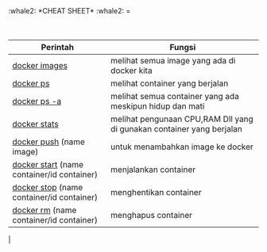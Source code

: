 <style>
    .center{
        text-align= center
        justify-content= center
        align-items= center
    }
</style>

<div class="center">
:whale2: *CHEAT SHEET* :whale2:
=
</div>

<br>
<br>

| Perintah | Fungsi |
| ---      | ---    |
|[docker images][docker-image] | melihat semua image yang ada di docker kita|
|[docker ps][docker-ps] | melihat container yang berjalan|
|[docker ps -a][docker-ps-a] | melihat semua container yang ada meskipun hidup dan mati|
|[docker stats][docker-stats] | melihat pengunaan CPU,RAM Dll yang di gunakan container yang berjalan|
|[docker push][docker-push] (name image) | untuk menambahkan image ke docker |
|[docker start][docker-start] (name container/id container)| menjalankan container|
|[docker stop][docker-stop] (name container/id container) | menghentikan container|
|[docker rm][docker-rm] (name container/id container) | menghapus container|
|

<!-- Link -->
[docker-image]: </Docker/docker-image.md>
[docker-ps]: </Docker/docker-list.md>
[docker-ps-a]: </Docker/docker-ps.md#docker ps -a>
[docker-stats]: </Docker/docker-stats.md>
[docker-push]: </Docker/docker-push.md>
[docker-start]: </Docker/docker-container.md#docker-start>
[docker-stop]: </Docker/docker-container.md#docker-stop>
[docker-rm]: </Docker/docker-container.md#docker-rm>